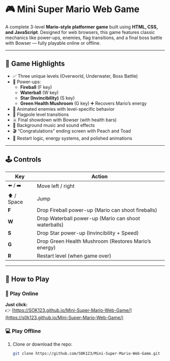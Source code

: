# 🎮 Mini Super Mario Web Game

A complete 3-level **Mario-style platformer game** built using **HTML, CSS, and JavaScript**. Designed for web browsers, this game features classic mechanics like power-ups, enemies, flag transitions, and a final boss battle with Bowser — fully playable online or offline.

---

## 🌟 Game Highlights

- ✅ Three unique levels (Overworld, Underwater, Boss Battle)
- 🍄 Power-ups:
  - **Fireball** (F key)
  - **Waterball** (W key)
  - **Star (Invincibility)** (S key)
  - **Green Health Mushroom** (G key) ➕ Recovers Mario’s energy
- 👾 Animated enemies with level-specific behavior
- 🏁 Flagpole level transitions
- ⚔️ Final showdown with Bowser (with health bars)
- 🎵 Background music and sound effects
- 🎬 “Congratulations” ending screen with Peach and Toad
- 🔁 Restart logic, energy systems, and polished animations

---

## 🕹️ Controls

| Key         | Action                                 |
|-------------|----------------------------------------|
| ⬅️ / ➡️     | Move left / right                      |
| ⬆️ / Space  | Jump                                   |
| **F**       | Drop Fireball power-up (Mario can shoot fireballs) |
| **W**       | Drop Waterball power-up (Mario can shoot waterballs) |
| **S**       | Drop Star power-up (Invincibility + Speed) |
| **G**       | Drop Green Health Mushroom (Restores Mario’s energy) |
| **R**       | Restart level (when game over)         |

---

## 🚀 How to Play

### 🔗 Play Online  
**Just click:**  
👉 [https://SOK123.github.io/Mini-Super-Mario-Web-Game/](https://s0k123.github.io/Mini-Super-Mario-Web-Game/)

### 💻 Play Offline  
1. Clone or download the repo:
   ```bash
   git clone https://github.com/S0K123/Mini-Super-Mario-Web-Game.git

